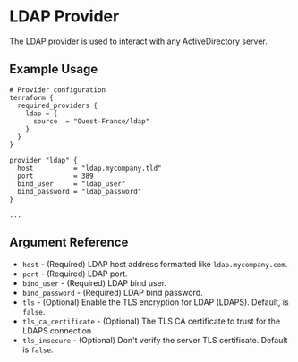 # LDAP Provider

The LDAP provider is used to interact with any ActiveDirectory server.

## Example Usage

```hcl
# Provider configuration
terraform {
  required_providers {
    ldap = {
      source  = "Ouest-France/ldap"
    }
  }
}

provider "ldap" {
  host          = "ldap.mycompany.tld"
  port          = 389
  bind_user     = "ldap_user"
  bind_password = "ldap_password"
}

...
```

## Argument Reference

* `host` - (Required) LDAP host address formatted like `ldap.mycompany.com`.
* `port` - (Required) LDAP port.
* `bind_user` - (Required) LDAP bind user.
* `bind_password` - (Required) LDAP bind password.
* `tls` - (Optional) Enable the TLS encryption for LDAP (LDAPS). Default, is `false`.
* `tls_ca_certificate` - (Optional) The TLS CA certificate to trust for the LDAPS connection.
* `tls_insecure` - (Optional) Don't verify the server TLS certificate. Default is `false`.
